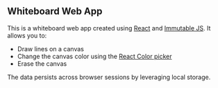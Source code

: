 ## Whiteboard Web App

This is a whiteboard web app created using [React](https://reactjs.org/) and [Immutable JS](https://github.com/immutable-js/immutable-js/). It allows you to:
- Draw lines on a canvas
- Change the canvas color using the [React Color picker](https://casesandberg.github.io/react-color/#examples)
- Erase the canvas

The data persists across browser sessions by leveraging local storage.
